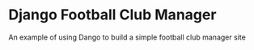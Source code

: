 Django Football Club Manager
============================

An example of using Dango to build a simple football club manager site
